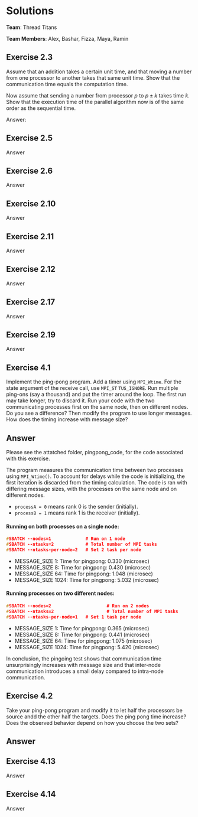 # Solutions

**Team**: Thread Titans

**Team Members**: Alex, Bashar, Fizza, Maya, Ramin

## Exercise 2.3

Assume that an addition takes a certain unit time, and that moving a number from one processor to another takes that same unit time. Show that the communication time equals the computation time. 

Now assume that sending a number from processor $p$ to $p \pm k$ takes time $k$. Show that the execution time of the parallel algorithm now is of the same order as the sequential time.

Answer:

## Exercise 2.5

Answer

## Exercise 2.6

Answer

## Exercise 2.10

Answer

## Exercise 2.11

Answer

## Exercise 2.12

Answer

## Exercise 2.17

Answer

## Exercise 2.19

Answer

## Exercise 4.1
Implement the ping-pong program. Add a timer using `MPI_Wtime`. For the state argument of the receive call, use `MPI_ST` `TUS_IGNORE`. Run multiple ping-ons (say a thousand) and put the timer around the loop. The first run may take longer, try to discard it. Run your code with the two communicating processes first on the same node, then on different nodes. Do you see a difference? Then modify the program to use longer messages. How does the timing increase with message size?

## Answer
Please see the attatched folder, pingpong_code, for the code associated with this exercise. 

The program measures the communication time between two processes using `MPI_Wtime()`. To account for delays while the code is initializing, the first iteration is discarded from the timing calculation. The code is ran with differing message sizes, with the processes on the same node and on different nodes. 
* `processA = 0` means rank 0 is the sender (initially).
* `processB = 1` means rank 1 is the receiver (initially). 

#### Running on both processes on a single node:
```c
#SBATCH --nodes=1             # Run on 1 node
#SBATCH --ntasks=2            # Total number of MPI tasks
#SBATCH --ntasks-per-node=2   # Set 2 task per node
```
* MESSAGE_SIZE 1: Time for pingpong: 0.330 (microsec)
* MESSAGE_SIZE 8: Time for pingpong: 0.430 (microsec)
* MESSAGE_SIZE 64: Time for pingpong: 1.048 (microsec)
* MESSAGE_SIZE 1024: Time for pingpong: 5.032 (microsec)

#### Running processes on two different nodes: 
```c
#SBATCH --nodes=2                     # Run on 2 nodes
#SBATCH --ntasks=2                    # Total number of MPI tasks
#SBATCH --ntasks-per-node=1   # Set 1 task per node
```
* MESSAGE_SIZE 1: Time for pingpong: 0.365 (microsec)
* MESSAGE_SIZE 8: Time for pingpong: 0.441 (microsec)
* MESSAGE_SIZE 64: Time for pingpong: 1.075 (microsec)
* MESSAGE_SIZE 1024: Time for pingpong: 5.420 (microsec)

In conclusion, the pingoing test shows that communication time unsurprisingly increases with message size and that inter-node communication introduces a small delay compared to intra-node communication.

## Exercise 4.2
Take your ping-pong program and modify it to let half the processors be source andd the other half the targets. Does the ping pong time increase? Does the observed behavior depend on how you choose the two sets?

## Answer

## Exercise 4.13

Answer

## Exercise 4.14

Answer

